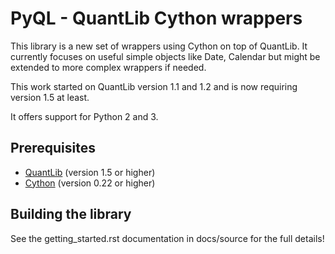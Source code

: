 PyQL - QuantLib Cython wrappers
===============================

This library is a new set of wrappers using Cython on top of QuantLib.
It currently focuses on useful simple objects like Date, Calendar but
might be extended to more complex wrappers if needed.

This work started on QuantLib version 1.1 and 1.2 and is now requiring version
1.5 at least.

It offers support for Python 2 and 3.

Prerequisites
-------------

* [QuantLib](http://www.quantlib.org) (version 1.5 or higher)
* [Cython](http://www.cython.org) (version 0.22 or higher)

Building the library
--------------------

See the getting_started.rst documentation in docs/source for the 
full details!
